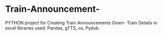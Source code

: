 # Train-Announcement-
PYTHON project for Creating Train Announcements
Given- Train Details in excel
libraries used: Pandas, gTTS, os, Pydub
